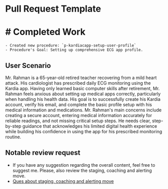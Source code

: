 # Pull Request Template
# # **Completed Work**

    - Created new procedure: `p-kardiacapp-setup-user-profile`
    - Procedure's Goal: Setting up comprehensive ECG app profile.

## User Scenario

Mr. Rahman is a 65-year-old retired teacher recovering from a mild heart attack. His cardiologist has prescribed daily ECG monitoring using the Kardia app. Having only learned basic computer skills after retirement, Mr. Rahman feels anxious about setting up medical apps correctly, particularly when handling his health data.
His goal is to successfully create his Kardia account, verify his email, and complete the basic profile setup with his medical information and medications. Mr. Rahman's main concerns include creating a secure account, entering medical information accurately for reliable readings, and not missing critical setup steps. He needs clear, step-by-step guidance that acknowledges his limited digital health experience while building his confidence in using the app for his prescribed monitoring routine.

## Notable review request

- If you have any suggestion regarding the overall content, feel free to suggest me. Please, also review the staging, coaching and alerting move. 
- [Ques about staging, coaching and alerting move](https://github.com/ENG517/Procedure/commit/38d58a48a8cf356beac6f8c4c1b068310aa34842)

